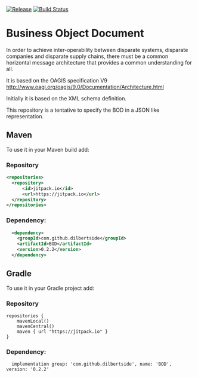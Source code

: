 [![Release](https://jitpack.io/v/dilbertside/BOD.svg)](https://jitpack.io/#dilbertside/BOD)
[![Build Status](https://travis-ci.org/dilbertside/BOD.svg)](https://travis-ci.org/dilbertside/BOD)

# Business Object Document

In order to achieve inter-operability between disparate systems, disparate companies and disparate supply chains, there must be a common horizontal message architecture that provides a common understanding for all.

It is based on the OAGIS specification V9 http://www.oagi.org/oagis/9.0/Documentation/Architecture.html

Initially it is based on the XML schema definition.

This repository is a tentative to specify the BOD in a JSON like representation.

## Maven

To use it in your Maven build add:

### Repository

```xml
<repositories>
  <repository>
      <id>jitpack.io</id>
      <url>https://jitpack.io</url>
  </repository>
</repositories>
```

### Dependency:


```xml
  <dependency>
    <groupId>com.github.dilbertside</groupId>
    <artifactId>BOD</artifactId>
    <version>0.2.2</version>
  </dependency>
```

## Gradle

To use it in your Gradle project add:

### Repository

```
repositories {
    mavenLocal()
    mavenCentral()
    maven { url "https://jitpack.io" }
}
```

### Dependency:


```
  implementation group: 'com.github.dilbertside', name: 'BOD', version: '0.2.2'
```

